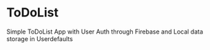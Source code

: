 # ToDoList
Simple ToDoList App with User Auth through Firebase and Local data storage in Userdefaults
